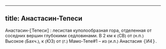 
---
title: Анастасин-Тепеси
---
Анастасин-⟦Тепеси⟧
: лесистая куполообразная гора, отделенная от соседних вершин глубокими седловинами. В 2 км к ⦅СВ⦆ от ⦅н.п.⦆ Высокое ⦅Бахч.⦆, к ⦅ЮЗ⦆ от ⦅г.⦆ Мамо-Тепе#1 – из ⦅и.л.⦆ Анастасия ⦃И4⦄.
